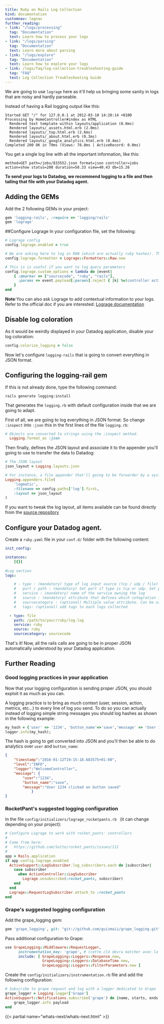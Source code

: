 ```yaml
---
title: Ruby on Rails Log Collection
kind: documentation
customnav: lognav
further_reading:
- link: "/logs/processing"
  tag: "Documentation"
  text: Learn how to process your logs
- link: "/logs/parsing"
  tag: "Documentation"
  text: Learn more about parsing
- link: "/logs/explore"
  tag: "Documentation"
  text: Learn how to explore your logs
- link: /logs/faq/log-collection-troubleshooting-guide
  tag: "FAQ"
  text: Log Collection Troubleshooting Guide
---
```


We are going to use `lograge` here as it'll help us bringing some sanity in logs that are noisy and hardly parseable. 

Instead of having a Rail logging output like this:

```
Started GET "/" for 127.0.0.1 at 2012-03-10 14:28:14 +0100
Processing by HomeController#index as HTML
  Rendered text template within layouts/application (0.0ms)
  Rendered layouts/_assets.html.erb (2.0ms)
  Rendered layouts/_top.html.erb (2.6ms)
  Rendered layouts/_about.html.erb (0.3ms)
  Rendered layouts/_google_analytics.html.erb (0.4ms)
Completed 200 OK in 79ms (Views: 78.8ms | ActiveRecord: 0.0ms)
```

You get a single log line with all the important information, like this:

```
method=GET path=/jobs/833552.json format=json controller=jobs action=show status=200 duration=58.33 view=40.43 db=15.26
```

**To send your logs to Datadog, we recommend logging to a file and then tailing that file with your Datadog agent.**

## Adding the GEMs
Add the 2 following GEMs in your project:

```ruby
gem 'logging-rails', :require => 'logging/rails'
gem 'lograge'
```

##Configure Lograge
In your configuration file, set the following:

```ruby
# Lograge config
config.lograge.enabled = true

# We are asking here to log in RAW (which are actually ruby hashes). The Ruby logging is going to take care of the JSON formatting.
config.lograge.formatter = Lograge::Formatters::Raw.new

# This is is useful if you want to log query parameters
config.lograge.custom_options = lambda do |event|
    { :@marker => ["sourcecode", "ruby", "rails"],
      :params => event.payload[:params].reject { |k| %w(controller action).include? k }
    }
end
```

**Note**:You can also ask Lograge to add contextual information to your logs. Refer to the official doc if you are interested: [Lograge documentation](https://github.com/roidrage/lograge#installation)

## Disable log coloration
As it would be weirdly displayed in your Datadog application, disable your log coloration:

```ruby
config.colorize_logging = false
```


Now let's configure `logging-rails` that is going to convert everything in JSON format.

## Configuring the logging-rail gem
If this is not already done, type the following command:

```shell
rails generate logging:install
```

That generates the `logging.rb` with default configuration inside that we are going to adapt.

First of all, we are going to log everything in JSON format. So change `:inspect` into `:json` this in the first lines of the file `logging.rb`:

```ruby
# Objects are converted to strings using the :inspect method.
  Logging.format_as :json
```

Then finally, defines the JSON layout and associate it to the appender you'll going to use to transfer the data to Datadog:

```ruby
# The JSON layout
json_layout = Logging.layouts.json

# For instance, a file appender that'll going to be forwarder by a syslog agent to Logmatic.io
Logging.appenders.file(
    'logmatic',
    :filename => config.paths['log'].first,
    :layout => json_layout
)
```

If you want to tweak the log layout, all items available can be found directly from the [source repository](https://github.com/TwP/logging/blob/master/lib/logging/layouts/parseable.rb#L100)

## Configure your Datadog agent.

Create a `ruby.yaml` file in your `conf.d/` folder with the following content:

```yaml
init_config:

instances:
    [{}]
    
#Log section
logs:

    # - type : (mandatory) type of log input source (tcp / udp / file)
    #   port / path : (mandatory) Set port if type is tcp or udp. Set path if type is file
    #   service : (mandatory) name of the service owning the log
    #   source : (mandatory) attribute that defines which integration is sending the logs
    #   sourcecategory : (optional) Multiple value attribute. Can be used to refine the source attribtue
    #   tags: (optional) add tags to each logs collected

  - type: file
    path: /path/to/your/ruby/log.log
    service: ruby
    source: ruby
    sourcecategory: sourcecode
```

That's it! Now, all the rails calls are going to be in proper JSON automatically understood by your Datadog application.

## Further Reading
### Good logging practices in your application

Now that your logging configuration is sending proper JSON, you should exploit it as much as you can.

A logging practice is to bring as much context (user, session, action, metrics, etc...) to every line of log you send.
To do so you can actually instead of logging simple string messages you should log hashes as shown in the following example:

```ruby
my_hash = {'user' => '1234', 'button_name'=>'save','message' => 'User 1234 clicked on button saved'};
logger.info(my_hash);
```

The hash is going to get converted into JSON and you'll then be able to do analytics over `user` and `button_name`:

```json
{
    "timestamp":"2016-01-12T19:15:18.683575+01:00",
    "level":"INFO",
    "logger":"WelcomeController",
    "message": {
        "user":"1234",
        "button_name":"save",
        "message":"User 1234 clicked on button saved"
            }
}
```

### RocketPant's suggested logging configuration

In the file `config/initializers/lograge_rocketpants.rb ` (it can change depending on your project):

```ruby
# Configure Lograge to work with rocket_pants' controllers      
#       
# Come from here:       
#   https://github.com/Sutto/rocket_pants/issues/111        
#       
app = Rails.application
if app.config.lograge.enabled
  ActiveSupport::LogSubscriber.log_subscribers.each do |subscriber|
    case subscriber
      when ActionController::LogSubscriber
        Lograge.unsubscribe(:rocket_pants, subscriber)
    end
  end
  Lograge::RequestLogSubscriber.attach_to :rocket_pants
end
```

### Grape's suggested logging configuration

Add the grape_logging gem:

```ruby
gem 'grape_logging', git: "git://github.com/guizmaii/grape_logging.git", branch: "master"
```

Pass additional configuration to Grape:

```ruby
use GrapeLogging::Middleware::RequestLogger,
      instrumentation_key: 'grape', # (cette clé devra matcher avec la config du point 2.3)
      include: [ GrapeLogging::Loggers::Response.new,
                 GrapeLogging::Loggers::DatabaseTime.new,
                 GrapeLogging::Loggers::FilterParameters.new ]
```

Create the `config/initializers/instrumentation.rb` file and add the following configuration:

```ruby
# Subscribe to grape request and log with a logger dedicated to Grape
grape_logger = Logging.logger['Grape']
ActiveSupport::Notifications.subscribe('grape') do |name, starts, ends, notification_id, payload|
    grape_logger.info payload
end
```

{{< partial name="whats-next/whats-next.html" >}}